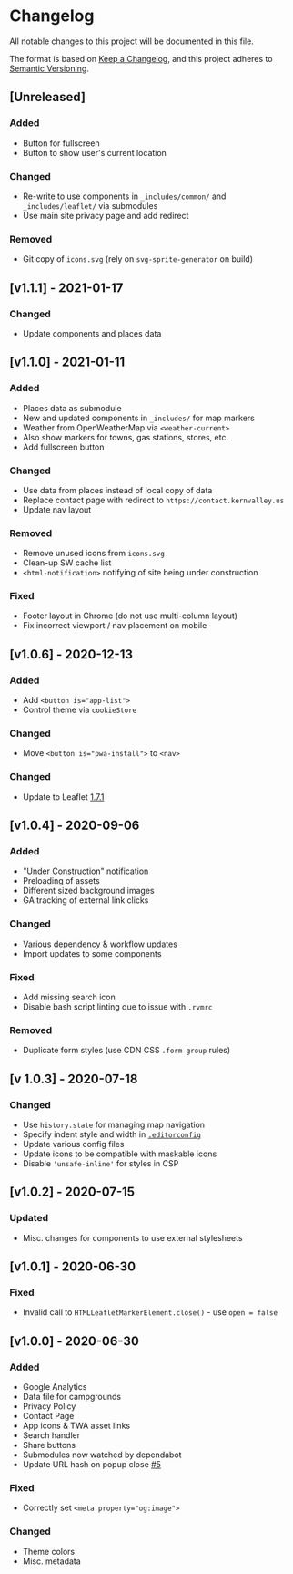 <!-- markdownlint-disable -->
# Changelog
All notable changes to this project will be documented in this file.

The format is based on [Keep a Changelog](https://keepachangelog.com/en/1.0.0/),
and this project adheres to [Semantic Versioning](https://semver.org/spec/v2.0.0.html).

## [Unreleased]

### Added
- Button for fullscreen
- Button to show user's current location

### Changed
- Re-write to use components in `_includes/common/` and `_includes/leaflet/` via submodules
- Use main site privacy page and add redirect

### Removed
- Git copy of `icons.svg` (rely on `svg-sprite-generator` on build)

## [v1.1.1] - 2021-01-17

### Changed
- Update components and places data

## [v1.1.0] - 2021-01-11

### Added
- Places data as submodule
- New and updated components in `_includes/` for map markers
- Weather from OpenWeatherMap via `<weather-current>`
- Also show markers for towns, gas stations, stores, etc.
- Add fullscreen button

### Changed
- Use data from places instead of local copy of data
- Replace contact page with redirect to `https://contact.kernvalley.us`
- Update nav layout

### Removed
- Remove unused icons from `icons.svg`
- Clean-up SW cache list
- `<html-notification>` notifying of site being under construction

### Fixed
- Footer layout in Chrome (do not use multi-column layout)
- Fix incorrect viewport / nav placement on mobile

## [v1.0.6] - 2020-12-13

### Added
- Add `<button is="app-list">`
- Control theme via `cookieStore`

### Changed
- Move `<button is="pwa-install">` to `<nav>`

### Changed
- Update to Leaflet [1.7.1](https://leafletjs.com/2020/09/04/leaflet-1.7.1.html)

## [v1.0.4] - 2020-09-06

### Added
- "Under Construction" notification
- Preloading of assets
- Different sized background images
- GA tracking of external link clicks

### Changed
- Various dependency & workflow updates
- Import updates to some components

### Fixed
- Add missing search icon
- Disable bash script linting due to issue with `.rvmrc`

### Removed
- Duplicate form styles (use CDN CSS `.form-group` rules)

## [v 1.0.3] - 2020-07-18

### Changed
- Use `history.state` for managing map navigation
- Specify indent style and width in [`.editorconfig`](https://editorconfig.org/)
- Update various config files
- Update icons to be compatible with maskable icons
- Disable `'unsafe-inline'` for styles in CSP

## [v1.0.2] - 2020-07-15

### Updated
- Misc. changes for components to use external stylesheets

## [v1.0.1] - 2020-06-30

### Fixed
- Invalid call to `HTMLLeafletMarkerElement.close()` - use `open = false`

## [v1.0.0] - 2020-06-30

### Added
- Google Analytics
- Data file for campgrounds
- Privacy Policy
- Contact Page
- App icons & TWA asset links
- Search handler
- Share buttons
- Submodules now watched by dependabot
- Update URL hash on popup close [#5](https://github.com/kernvalley/camping.kernvalley.us/issues/5)

### Fixed
- Correctly set `<meta property="og:image">`

### Changed
- Theme colors
- Misc. metadata
<!-- markdownlint-restore -->
